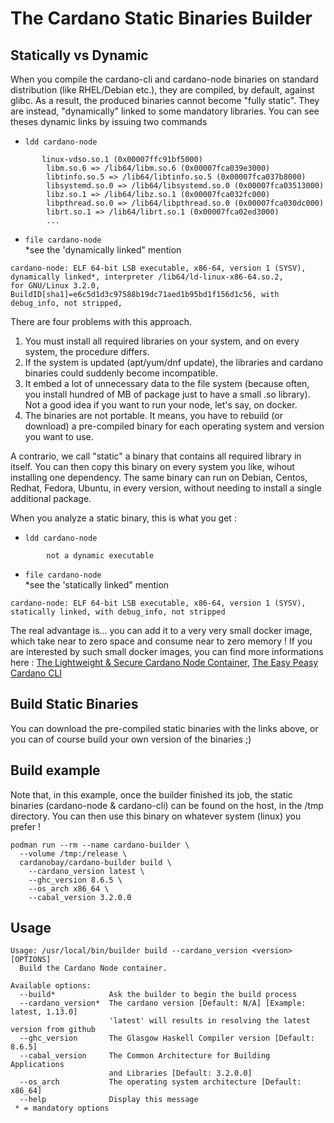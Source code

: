 # The Cardano Static Binaries Builder

## Statically vs Dynamic

When you compile the cardano-cli and cardano-node binaries on standard distribution (like RHEL/Debian etc.), they are compiled, by default, against glibc. As a result, the produced binaries cannot become "fully static". They are instead, "dynamically" linked to some mandatory libraries. You can see theses dynamic links by issuing two commands

* `ldd cardano-node`
```
       linux-vdso.so.1 (0x00007ffc91bf5000)
        libm.so.6 => /lib64/libm.so.6 (0x00007fca039e3000)
        libtinfo.so.5 => /lib64/libtinfo.so.5 (0x00007fca037b8000)
        libsystemd.so.0 => /lib64/libsystemd.so.0 (0x00007fca03513000)
        libz.so.1 => /lib64/libz.so.1 (0x00007fca032fc000)
        libpthread.so.0 => /lib64/libpthread.so.0 (0x00007fca030dc000)
        librt.so.1 => /lib64/librt.so.1 (0x00007fca02ed3000)
        ...
```
* `file cardano-node`\
\*see the 'dynamically linked" mention

```
cardano-node: ELF 64-bit LSB executable, x86-64, version 1 (SYSV), dynamically linked*, interpreter /lib64/ld-linux-x86-64.so.2,
for GNU/Linux 3.2.0, BuildID[sha1]=e6c5d1d3c97588b19dc71aed1b95bd1f156d1c56, with debug_info, not stripped, 
```
There are four problems with this approach.
1) You must install all required libraries on your system, and on every system, the procedure differs.
2) If the system is updated (apt/yum/dnf update), the libraries and cardano binaries could suddenly become incompatible.
3) It embed a lot of unnecessary data to the file system (because often, you install hundred of MB of package just to have a small .so library). Not a good idea if you want to run your node, let's say, on docker.
4) The binaries are not portable. It means, you have to rebuild (or download) a pre-compiled binary for each operating system and version you want to use.

A contrario, we call "static" a binary that contains all required library in itself. You can then copy this binary on every system you like, wihout installing one dependency. The same binary can run on Debian, Centos, Redhat, Fedora, Ubuntu, in every version, without needing to install a single additional package.

When you analyze a static binary, this is what you get :

* `ldd cardano-node`
```
        not a dynamic executable
```

* `file cardano-node`\
\*see the 'statically linked" mention
```
cardano-node: ELF 64-bit LSB executable, x86-64, version 1 (SYSV), statically linked, with debug_info, not stripped
```

The real advantage is... you can add it to a very very small docker image, which take near to zero space and consume near to zero memory ! If you are interested by such small docker images, you can find more informations here : [The Lightweight & Secure Cardano Node Container](https://github.com/cardanobay/cardano-node "The Lightweight & Secure Cardano Node Container"), [The Easy Peasy Cardano CLI](https://github.com/cardanobay/cardano-cli "The Easy Peasy Cardano CLI") 

## Build Static Binaries

You can download the pre-compiled static binaries with the links above, or you can of course build your own version of the binaries ;) 

## Build example

Note that, in this example, once the builder finished its job, the static binaries (cardano-node & cardano-cli) can be found on the host, in the /tmp directory. You can then use this binary on whatever system (linux) you prefer !

```
podman run --rm --name cardano-builder \
  --volume /tmp:/release \
  cardanobay/cardano-builder build \
    --cardano_version latest \
    --ghc_version 8.6.5 \
    --os_arch x86_64 \
    --cabal_version 3.2.0.0
```

## Usage

```
Usage: /usr/local/bin/builder build --cardano_version <version> [OPTIONS]
  Build the Cardano Node container.

Available options:
  --build*            Ask the builder to begin the build process
  --cardano_version*  The cardano version [Default: N/A] [Example: latest, 1.13.0]
                      'latest' will results in resolving the latest version from github
  --ghc_version       The Glasgow Haskell Compiler version [Default: 8.6.5]
  --cabal_version     The Common Architecture for Building Applications
                      and Libraries [Default: 3.2.0.0]
  --os_arch           The operating system architecture [Default: x86_64]
  --help              Display this message
 * = mandatory options
```
